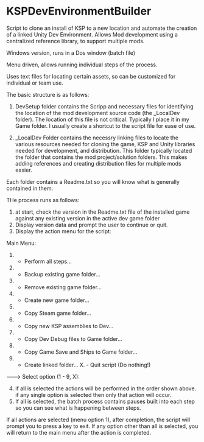 # KSPDevEnvironmentBuilder

Script to clone an install of KSP to a new location and automate the creation of a linked  Unity Dev Environment.  Allows Mod development using a centralized reference library, to support multiple mods.

Windows version, runs in a Dos window (batch file)

Menu driven, allows running individual steps of the process.

Uses text files for locating certain assets, so can be customized for individual or team use.

The basic structure is as follows:

1.  DevSetup folder contains the Scripp and necessary files for identifying the location of the mod development source code (the _LocalDev folder).  The location of this file is not critical. Typically I place it in my Game folder. I usually create a shortcut to the script file for ease of use. 

2.  _LocalDev Folder contains the necessry linking files to locate the various resources needed for cloning the game, KSP and Unity libraries needed for development, and distribution.  This folder typically located the folder that contains the mod project/solution folders.  This makes adding references and creating distribution files for multiple mods easier.


Each folder contains a Readme.txt so you will know what is generally contained in them.

THe process runs as follows:

1.  at start, check the version in the Readme.txt file of the installed game against any existing version in the active dev game folder
2.  Display version data and prompt the user to continue or quit.
3.  Display the action menu for the script:
  
   Main Menu:

  1. - Perform all steps...
  2. - Backup existing game folder...
  3. - Remove existing game folder...
  4. - Create new game folder...
  5. - Copy Steam game folder...
  6. - Copy new KSP assemblies to Dev...
  7. - Copy Dev Debug files to Game folder...
  8. - Copy Game Save and Ships to Game folder...
  9. - Create linked folder...
  X. - Quit script  (Do nothing!)
  
---> Select option (1 - 9, X): 

4.  if all is selected the actions will be performed in the order shown above. if any single option is selected then only that action will occur.
5.  If all is selected, the batch process contains pauses built into each step so you can see what is happening between steps. 

If all actions are selected (menu option 1), after completion, the script will prompt you to press a key to exit.  If any option other than all is selected, you will return to the main menu after the action is completed.

